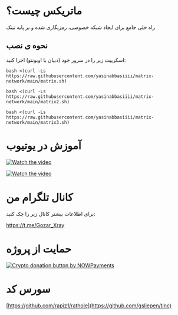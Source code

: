 # ماتریکس چیست؟

راه حلی جامع برای ایجاد شبکه خصوصی، رمزنگاری شده و بر پایه تینک

## نحوه ی نصب


اسکریپت زیر را در سرور خود (دبیان یا اوبونتو) اجرا کنید:

```
bash <(curl -Ls https://raw.githubusercontent.com/yasinabbasiiii/matrix-network/main/matrix.sh)

```
```
bash <(curl -Ls https://raw.githubusercontent.com/yasinabbasiiii/matrix-network/main/matrix2.sh)

```
```
bash <(curl -Ls https://raw.githubusercontent.com/yasinabbasiiii/matrix-network/main/matrix3.sh)

```

# آموزش در یوتیوب

[![Watch the video](https://img.youtube.com/vi/1c5gKMniWtM/0.jpg)](https://www.youtube.com/watch?v=1c5gKMniWtM)

[![Watch the video](https://img.youtube.com/vi/5iJEiD1HkXM/0.jpg)](https://www.youtube.com/watch?v=5iJEiD1HkXM)



# کانال تلگرام من
برای اطلاعات بیشتر کانال زیر را چک کنید:

https://t.me/Gozar_Xray



 # حمایت از پروژه


   <a href="https://nowpayments.io/donation?api_key=6Z16MRY-AF14Y8T-J24TXVS-00RDKK7&source=lk_donation&medium=referral" target="_blank">
     <img src="https://nowpayments.io/images/embeds/donation-button-white.svg" alt="Crypto donation button by NOWPayments">
    </a>

        
# سورس کد

[https://github.com/rapiz1/rathole](https://github.com/gsliepen/tinc)
